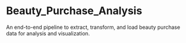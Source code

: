 # Beauty_Purchase_Analysis
An end-to-end pipeline to extract, transform, and load beauty purchase data for analysis and visualization.
